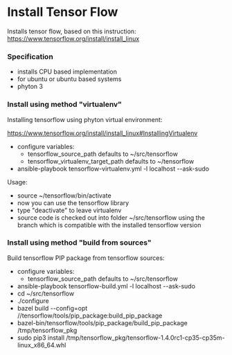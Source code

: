 # Install Tensor Flow
Installs tensor flow, based on this instruction:
https://www.tensorflow.org/install/install_linux

### Specification

* installs CPU based implementation
* for ubuntu or ubuntu based systems
* phyton 3

### Install using method "virtualenv"

Installing tensorflow using phyton virtual environment:

https://www.tensorflow.org/install/install_linux#InstallingVirtualenv

* configure variables:
  * tensorflow_source_path defaults to ~/src/tensorflow
  * tensorflow_virtualenv_target_path defaults to ~/tensorflow
* ansible-playbook tensorflow-virtualenv.yml -l localhost --ask-sudo

Usage:

* source ~/tensorflow/bin/activate
* now you can use the tensorflow library
* type "deactivate" to leave virtualenv
* source code is checked out into folder ~/src/tensorflow using the branch which is
  compatible with the installed tensorflow version

### Install using method "build from sources"

Build tensorflow PIP package from tensorflow sources:

* configure variables:
  * tensorflow_source_path defaults to ~/src/tensorflow
* ansible-playbook tensorflow-build.yml -l localhost --ask-sudo
* cd ~/src/tensorflow
* ./configure
* bazel build --config=opt //tensorflow/tools/pip_package:build_pip_package
* bazel-bin/tensorflow/tools/pip_package/build_pip_package /tmp/tensorflow_pkg
* sudo pip3 install /tmp/tensorflow_pkg/tensorflow-1.4.0rc1-cp35-cp35m-linux_x86_64.whl
